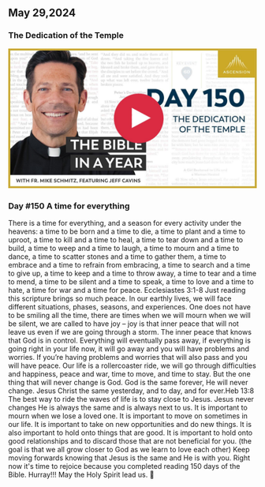 ## May 29,2024

### The Dedication of the Temple

[![The Dedication of the Temple](https://raw.githubusercontent.com/linusjf/BIAY/main/May/jpgs/Day150.jpg)](https://youtu.be/z01qQFrR49k "The Dedication of the Temple")

### Day #150 A time for everything

There is a time for everything, and a season for every activity under the heavens:
a time to be born and a time to die, a time to plant and a time to uproot, a time to kill and a time to heal, a time to tear down and a time to build, a time to weep and a time to laugh, a time to mourn and a time to dance, a time to scatter stones and a time to gather them, a time to embrace and a time to refrain from embracing, a time to search and a time to give up, a time to keep and a time to throw away, a time to tear and a time to mend, a time to be silent and a time to speak, a time to love and a time to hate, a time for war and a time for peace. Ecclesiastes 3:1-8
Just reading this scripture brings so much peace. In our earthly lives, we will face different situations, phases, seasons, and experiences. One does not have to be smiling all the time, there are times when we will mourn when we will be silent, we are called to have joy – joy is that inner peace that will not leave us even if we are going through a storm. The inner peace that knows that God is in control.
Everything will eventually pass away, if everything is going right in your life now, it will go away and you will have problems and worries. If you’re having problems and worries that will also pass and you will have peace. Our life is a rollercoaster ride, we will go through difficulties and happiness, peace and war, time to move, and time to stay. But the one thing that will never change is God. God is the same forever, He will never change.
Jesus Christ the same yesterday, and to day, and for ever.Heb 13:8
The best way to ride the waves of life is to stay close to Jesus. Jesus never changes He is always the same and is always next to us. It is important to mourn when we lose a loved one. It is important to move on sometimes in our life. It is important to take on new opportunities and do new things. It is also important to hold onto things that are good. It is important to hold onto good relationships and to discard those that are not beneficial for you. (the goal is that we all grow closer to God as we learn to love each other)
Keep moving forwards knowing that Jesus is the same and He is with you. Right now it's time to rejoice because you completed reading 150 days of the Bible. Hurray!!!
May the Holy Spirit lead us. 🙏
